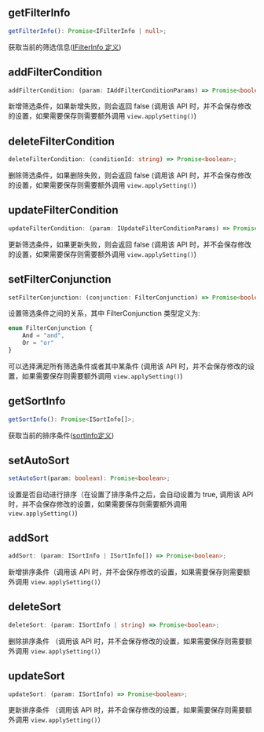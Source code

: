 ## getFilterInfo
```typescript
getFilterInfo(): Promise<IFilterInfo | null>;
```
获取当前的筛选信息([IFilterInfo 定义](./guide.md#ifilterinfo))

## addFilterCondition
```typescript
addFilterCondition: (param: IAddFilterConditionParams) => Promise<boolean>;
```
新增筛选条件，如果新增失败，则会返回 false (调用该 API 时，并不会保存修改的设置，如果需要保存则需要额外调用 `view.applySetting()`)

## deleteFilterCondition
```typescript
deleteFilterCondition: (conditionId: string) => Promise<boolean>;
```
删除筛选条件，如果删除失败，则会返回 false (调用该 API 时，并不会保存修改的设置，如果需要保存则需要额外调用 `view.applySetting()`)

## updateFilterCondition
```typescript
updateFilterCondition: (param: IUpdateFilterConditionParams) => Promise<boolean>;
```
更新筛选条件，如果更新失败，则会返回 false (调用该 API 时，并不会保存修改的设置，如果需要保存则需要额外调用 `view.applySetting()`)

## setFilterConjunction
```typescript
setFilterConjunction: (conjunction: FilterConjunction) => Promise<boolean>;
```
设置筛选条件之间的关系，其中 FilterConjunction 类型定义为:
```typescript
enum FilterConjunction {
    And = "and",
    Or = "or"
}
```
可以选择满足所有筛选条件或者其中某条件 (调用该 API 时，并不会保存修改的设置，如果需要保存则需要额外调用 `view.applySetting()`)
## getSortInfo
```typescript
getSortInfo(): Promise<ISortInfo[]>;
```
获取当前的排序条件([sortInfo定义](./guide.md#isortinfo))

## setAutoSort
```typescript
setAutoSort(param: boolean): Promise<boolean>;
```
设置是否自动进行排序（在设置了排序条件之后，会自动设置为 true, 调用该 API 时，并不会保存修改的设置，如果需要保存则需要额外调用 `view.applySetting()`)

## addSort
```typescript
addSort: (param: ISortInfo | ISortInfo[]) => Promise<boolean>;
```
新增排序条件（调用该 API 时，并不会保存修改的设置，如果需要保存则需要额外调用 `view.applySetting()`）

## deleteSort
```typescript
deleteSort: (param: ISortInfo | string) => Promise<boolean>;
```
删除排序条件 （调用该 API 时，并不会保存修改的设置，如果需要保存则需要额外调用 `view.applySetting()`）

## updateSort
```typescript
updateSort: (param: ISortInfo) => Promise<boolean>;
```
更新排序条件 （调用该 API 时，并不会保存修改的设置，如果需要保存则需要额外调用 `view.applySetting()`）